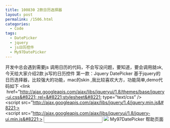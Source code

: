 ```yaml
---
title: 100830 2款日历选择器
layout: post
permalink: /1506.html
categories:
  - Code
tags:
  - DatePicker
  - jquery
  - js日历控件
  - My97DatePicker
---
```

开发中总会遇到需要js 调用日历的代码，不会写没问题，要知道，要会调用就ok,今天给大家介绍2款 js写的日历控件 第一款：Jquery DatePicker 基于jquery的 日历选择器，比较强大的功能，mac的skin ,我比较喜欢大方，功能简单,demo代码如下 <link  href=&#8221;http://ajax.googleapis.com/ajax/libs/jqueryui/1.8/themes/base/jquery-ui.css&#8221; rel=&#8221;stylesheet&#8221; type=&#8221;text/css&#8221; /> <script src=&#8221;http://ajax.googleapis.com/ajax/libs/jquery/1.4/jquery.min.js&#8221;></script> <script src=&#8221;http://ajax.googleapis.com/ajax/libs/jqueryui/1.8/jquery-ui.min.js&#8221;></script> <script> $(document).ready(function() { //配置picker的文本显示内容 var pickerOpts = { changeMonth: true, changeYear: true, dateFormat: &#8220;yy-mm-dd&#8221;, dayNamesMin:["一","二","三","四","五","六","日"], firstDay: 0, nextText: &#8220;下一月&#8221;, prevText: &#8220;上一月&#8221;, closeText: &#8220;关闭&#8221;, currentText: &#8220;今天&#8221;, monthNamesShort: ["一月", "二月", "三月", "四月", "五月", "六月", "七月", "八月", "九月", "十月", "十一月", "十二月"], isRTL: false, showButtonPanel: true }; //某个id渲染Picker类，并且加载初始化配置属性 pickeropts $(&#8220;#begintime&#8221;).datepicker(pickerOpts); }); <input name=&#8221;begintime&#8221; type=&#8221;text&#8221; id=&#8221;begintime&#8221; value=&#8221;" /> 更多介绍可以访问: jQuery DatePicker笔记 第二款: My97DatePicker 某人写的纯js的web应用轻量级控件库,可以修改各种皮肤等等. 调用代码如下: <script language=&#8221;JavaScript&#8221; type=&#8221;text/javascript&#8221; src=&#8221;../../My97DatePicker/WdatePicker.js&#8221;></script> <input id=&#8221;d12&#8221; type=&#8221;text&#8221;/> <img onclick=&#8221;WdatePicker({el:&#8216;d12&#8242;})&#8221; src=&#8221;../skin/datePicker.gif&#8221; width=&#8221;16&#8243; height=&#8221;22&#8243; align=&#8221;absmiddle&#8221;> My97DatePicker 帮助页面